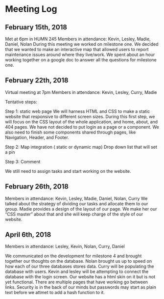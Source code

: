 # Meeting Log

## February 15th, 2018
Met at 6pm in HUMN 245
Members in attendance: Kevin, Lesley, Madie, Daniel, Nolan
During this meeting we worked on milestone one. We decided that we wanted to make an interactive map that allowed users to report maintenance issues around where they live/work. We spent about an hour working together on a google doc to answer all the questions for milestone one.

## February 22th, 2018
Virtual meeting at 7pm
Members in attendance: Kevin, Lesley, Curry, Madie

Tentative steps:

Step 1: static web page
We will harness HTML and CSS to make a static website that responsive to different screen sizes. During this first step, we will focus on the CSS layout of the whole application, and home, about, and 404 pages. We have not decided to put login as a page or a component. We also need to finish some components shared through pages, like Navigation, Header, and Footer.

Step 2:
Map integration ( static or dynamic map)
Drop down list that will set a pin

Step 3:
Comment

We still need to assign tasks and start working on the website.

## February 26th, 2018
Members in attendance: Kevin, Lesley, Madie, Daniel, Nolan, Curry
We talked about the strategy of dividing our tasks and allocate them to our group. Madie provides a design of the layout of our page. We make her our “CSS master” about that and she will keep charge of the style of our website.

## April 6th, 2018

Members in attendance: Lesley, Kevin, Nolan, Curry, Daniel

We communicated on the development for milestone 4 and brought together our thoughts on the database. Nolan brought us up to speed on how each of our three databases stores data. Curry will be populating the database with users. Kevin and lesley will be attempting to connect the database with the login screen. Our website has a html skin on it but is not yet functional. There are multiple pages that have working go between links. Security is in the back of our minds but passwords may start as plain text before we attmet to add a hash function to it.
